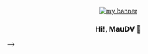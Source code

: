 <tab>

<p align="center">
<a href="https://maudv19.vercel.app" target="_blank" rel="noreferrer"><img src="https://i.postimg.cc/HL7TFR3S/banner.png" alt="my banner"></a>
</p>

<h3 align="center">
Hi!, MauDV 👋
</h3>



-->
